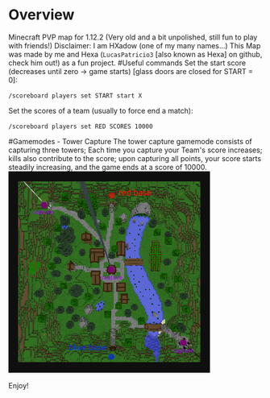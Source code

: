 # Overview
Minecraft PVP map for 1.12.2 (Very old and a bit unpolished, still fun to play with friends!)
Disclaimer: I am HXadow (one of my many names...)
This Map was made by me and Hexa (`LucasPatricio3` \[also known as Hexa\] on github, check him out!) as a fun project.
#Useful commands
Set the start score (decreases until zero -> game starts) \[glass doors are closed for START = 0\]:
```
/scoreboard players set START start X
```
Set the scores of a team (usually to force end a match):
```
/scoreboard players set RED SCORES 10000
```
#Gamemodes - Tower Capture
The tower capture gamemode consists of capturing three towers; Each time you capture your Team's score increases; kills also contribute to the score; upon capturing all points, your score starts steadily increasing, and the game ends at a score of 10000.
![The Village Map](towers-map.png)

Enjoy!
